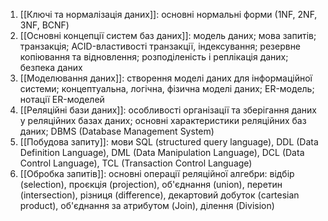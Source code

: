 
1. [[Ключі та нормалізація даних]]: основні нормальні форми (1NF, 2NF, 3NF, BCNF)
2. [[Основні концепції систем баз даних]]: модель даних; мова запитів; транзакція; ACID-властивості транзакції, індексування; резервне копіювання та відновлення; розподіленість і реплікація даних; безпека даних
3. [[Моделювання даних]]: створення моделі даних для інформаційної системи; концептуальна, логічна, фізична моделі даних; ER-модель; нотації ER-моделей
4. [[Реляційні бази даних]]: особливості організації та зберігання даних у реляційних базах даних; основні характеристики реляційних баз даних; DBMS (Database Management System)
5. [[Побудова запиту]]: мови SQL (structured query language), DDL (Data Definition Language), DML (Data Manipulation Language), DCL (Data Control Language), TCL (Transaction Control Language)
6. [[Обробка запитів]]: основні операції реляційної алгебри: відбір (selection), проєкція (projection), об'єднання (union), перетин (intersection), різниця (difference), декартовий добуток (cartesian product), об'єднання за атрибутом (Join), ділення (Division)